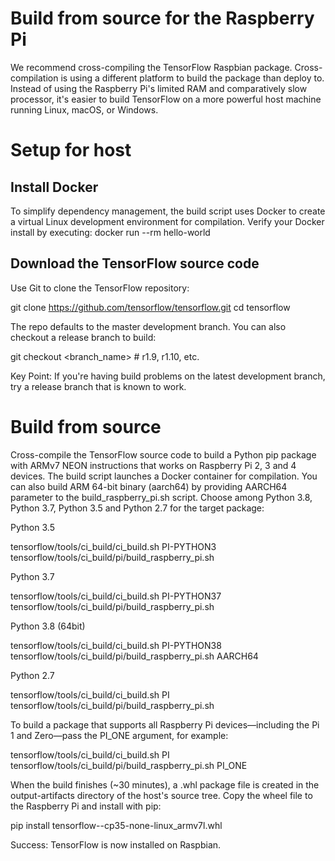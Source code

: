 # Build from source for the Raspberry Pi

We recommend cross-compiling the TensorFlow Raspbian package. Cross-compilation is using a different platform to build the package than deploy to. Instead of using the Raspberry Pi's limited RAM and comparatively slow processor, it's easier to build TensorFlow on a more powerful host machine running Linux, macOS, or Windows.

# Setup for host
## Install Docker
To simplify dependency management, the build script uses Docker to create a virtual Linux development environment for compilation. Verify your Docker install by executing: docker run --rm hello-world

## Download the TensorFlow source code
Use Git to clone the TensorFlow repository:

git clone https://github.com/tensorflow/tensorflow.git
cd tensorflow

The repo defaults to the master development branch. You can also checkout a release branch to build:

git checkout <branch_name>  # r1.9, r1.10, etc.

Key Point: If you're having build problems on the latest development branch, try a release branch that is known to work.

# Build from source
Cross-compile the TensorFlow source code to build a Python pip package with ARMv7 NEON instructions that works on Raspberry Pi 2, 3 and 4 devices. The build script launches a Docker container for compilation. You can also build ARM 64-bit binary (aarch64) by providing AARCH64 parameter to the build_raspberry_pi.sh script. Choose among Python 3.8, Python 3.7, Python 3.5 and Python 2.7 for the target package:

Python 3.5

tensorflow/tools/ci_build/ci_build.sh PI-PYTHON3 \
    tensorflow/tools/ci_build/pi/build_raspberry_pi.sh
    
Python 3.7

tensorflow/tools/ci_build/ci_build.sh PI-PYTHON37 \
    tensorflow/tools/ci_build/pi/build_raspberry_pi.sh
    
Python 3.8 (64bit)

tensorflow/tools/ci_build/ci_build.sh PI-PYTHON38 \
    tensorflow/tools/ci_build/pi/build_raspberry_pi.sh AARCH64
    
Python 2.7

tensorflow/tools/ci_build/ci_build.sh PI \
    tensorflow/tools/ci_build/pi/build_raspberry_pi.sh
    
To build a package that supports all Raspberry Pi devices—including the Pi 1 and Zero—pass the PI_ONE argument, for example:

tensorflow/tools/ci_build/ci_build.sh PI \
    tensorflow/tools/ci_build/pi/build_raspberry_pi.sh PI_ONE
    
When the build finishes (~30 minutes), a .whl package file is created in the output-artifacts directory of the host's source tree. Copy the wheel file to the Raspberry Pi and install with pip:

pip install tensorflow-<version>-cp35-none-linux_armv7l.whl
  
Success: TensorFlow is now installed on Raspbian.
